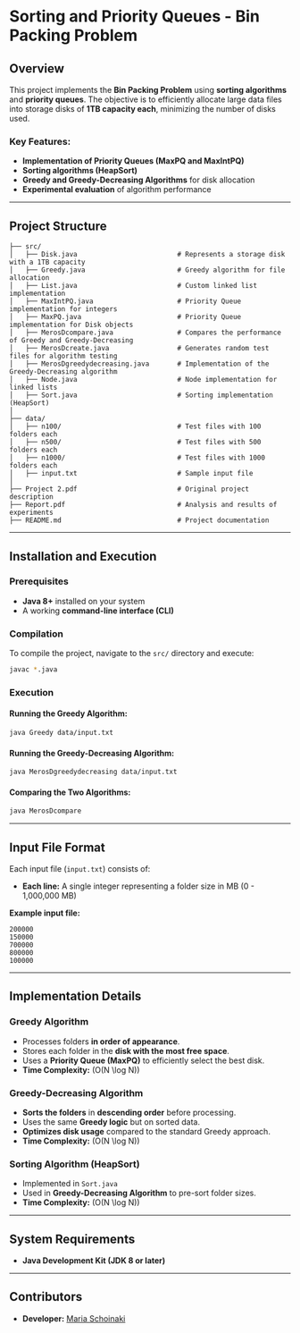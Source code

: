 # Sorting and Priority Queues - Bin Packing Problem

## Overview
This project implements the **Bin Packing Problem** using **sorting algorithms** and **priority queues**. The objective is to efficiently allocate large data files into storage disks of **1TB capacity each**, minimizing the number of disks used. 

### Key Features:
- **Implementation of Priority Queues (MaxPQ and MaxIntPQ)**
- **Sorting algorithms (HeapSort)**
- **Greedy and Greedy-Decreasing Algorithms** for disk allocation
- **Experimental evaluation** of algorithm performance

---

## Project Structure
```
├── src/
│   ├── Disk.java                         # Represents a storage disk with a 1TB capacity
│   ├── Greedy.java                       # Greedy algorithm for file allocation
│   ├── List.java                         # Custom linked list implementation
│   ├── MaxIntPQ.java                     # Priority Queue implementation for integers
│   ├── MaxPQ.java                        # Priority Queue implementation for Disk objects
│   ├── MerosDcompare.java                # Compares the performance of Greedy and Greedy-Decreasing
│   ├── MerosDcreate.java                 # Generates random test files for algorithm testing
│   ├── MerosDgreedydecreasing.java       # Implementation of the Greedy-Decreasing algorithm
│   ├── Node.java                         # Node implementation for linked lists
│   ├── Sort.java                         # Sorting implementation (HeapSort)
│
├── data/
│   ├── n100/                             # Test files with 100 folders each
│   ├── n500/                             # Test files with 500 folders each
│   ├── n1000/                            # Test files with 1000 folders each
│   ├── input.txt                         # Sample input file
│
├── Project 2.pdf                         # Original project description
├── Report.pdf                            # Analysis and results of experiments
├── README.md                             # Project documentation
```

---

## Installation and Execution
### Prerequisites
- **Java 8+** installed on your system
- A working **command-line interface (CLI)**

### Compilation
To compile the project, navigate to the `src/` directory and execute:
```sh
javac *.java
```

### Execution
#### Running the Greedy Algorithm:
```sh
java Greedy data/input.txt
```
#### Running the Greedy-Decreasing Algorithm:
```sh
java MerosDgreedydecreasing data/input.txt
```
#### Comparing the Two Algorithms:
```sh
java MerosDcompare
```

---

## Input File Format
Each input file (`input.txt`) consists of:
- **Each line:** A single integer representing a folder size in MB (0 - 1,000,000 MB)

**Example input file:**
```
200000
150000
700000
800000
100000
```

---

## Implementation Details

### **Greedy Algorithm**
- Processes folders **in order of appearance**.
- Stores each folder in the **disk with the most free space**.
- Uses a **Priority Queue (MaxPQ)** to efficiently select the best disk.
- **Time Complexity:** \(O(N \log N)\)

### **Greedy-Decreasing Algorithm**
- **Sorts the folders** in **descending order** before processing.
- Uses the same **Greedy logic** but on sorted data.
- **Optimizes disk usage** compared to the standard Greedy approach.
- **Time Complexity:** \(O(N \log N)\)

### **Sorting Algorithm (HeapSort)**
- Implemented in `Sort.java`
- Used in **Greedy-Decreasing Algorithm** to pre-sort folder sizes.
- **Time Complexity:** \(O(N \log N)\)

---

## System Requirements
- **Java Development Kit (JDK 8 or later)**

---

## Contributors
- **Developer:** [Maria Schoinaki](https://github.com/MariaSchoinaki)